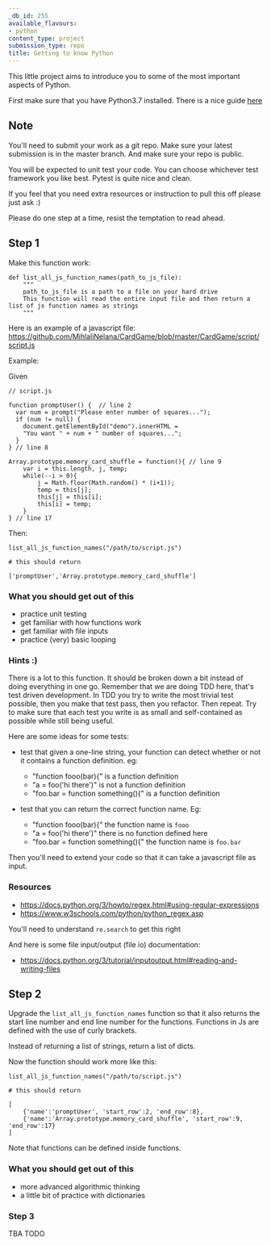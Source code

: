 ```yaml
---
_db_id: 255
available_flavours:
- python
content_type: project
submission_type: repo
title: Getting to know Python
---
```


This little project aims to introduce you to some of the most important aspects of Python.

First make sure that you have Python3.7 installed. There is a nice guide [here](https://tecadmin.net/install-python-3-7-on-ubuntu-linuxmint/)

## Note

You'll need to submit your work as a git repo. Make sure your latest submission is in the master branch. And make sure your repo is public.

You will be expected to unit test your code. You can choose whichever test framework you like best. Pytest is quite nice and clean.

If you feel that you need extra resources or instruction to pull this off please just ask :)

Please do one step at a time, resist the temptation to read ahead.

## Step 1

Make this function work:

```
def list_all_js_function_names(path_to_js_file):
    """
    path_to_js_file is a path to a file on your hard drive
    This function will read the entire input file and then return a list of js function names as strings
    """

```

Here is an example of a javascript file: https://github.com/MihlaliNelana/CardGame/blob/master/CardGame/script/script.js

Example:

Given

```
// script.js

function promptUser() {  // line 2
  var num = prompt("Please enter number of squares...");
  if (num != null) {
    document.getElementById("demo").innerHTML =
    "You want " + num + " number of squares...";
  }
} // line 8

Array.prototype.memory_card_shuffle = function(){ // line 9
    var i = this.length, j, temp;
    while(--i > 0){
        j = Math.floor(Math.random() * (i+1));
        temp = this[j];
        this[j] = this[i];
        this[i] = temp;
    }
} // line 17
```

Then:

```
list_all_js_function_names("/path/to/script.js")

# this should return

['promptUser','Array.prototype.memory_card_shuffle']
```

### What you should get out of this

- practice unit testing
- get familiar with how functions work
- get familiar with file inputs
- practice (very) basic looping

### Hints :)

There is a lot to this function. It should be broken down a bit instead of doing everything in one go. Remember that we are doing TDD here, that's test driven development. In TDD you try to write the most trivial test possible, then you make that test pass, then you refactor. Then repeat. Try to make sure that each test you write is as small and self-contained as possible while still being useful.

Here are some ideas for some tests:

- test that given a one-line string, your function can detect whether or not it contains a function definition. eg:

  - "function fooo(bar){" is a function definition
  - "a = foo('hi there')" is not a function definition
  - "foo.bar = function something(){" is a function definition

- test that you can return the correct function name. Eg:
  - "function fooo(bar){" the function name is `fooo`
  - "a = foo('hi there')" there is no function defined here
  - "foo.bar = function something(){" the function name is `foo.bar`

Then you'll need to extend your code so that it can take a javascript file as input.

### Resources

- https://docs.python.org/3/howto/regex.html#using-regular-expressions
- https://www.w3schools.com/python/python_regex.asp

You'll need to understand `re.search` to get this right

And here is some file input/output (file io) documentation:

- https://docs.python.org/3/tutorial/inputoutput.html#reading-and-writing-files

## Step 2

Upgrade the `list_all_js_function_names` function so that it also returns the start line number and end line number for the functions. Functions in Js are defined with the use of curly brackets.

Instead of returning a list of strings, return a list of dicts.

Now the function should work more like this:

```
list_all_js_function_names("/path/to/script.js")

# this should return

[
    {'name':'promptUser', 'start_row':2, 'end_row':8},
    {'name':'Array.prototype.memory_card_shuffle', 'start_row':9, 'end_row':17}
]
```

Note that functions can be defined inside functions.

### What you should get out of this

- more advanced algorithmic thinking
- a little bit of practice with dictionaries

### Step 3

TBA TODO